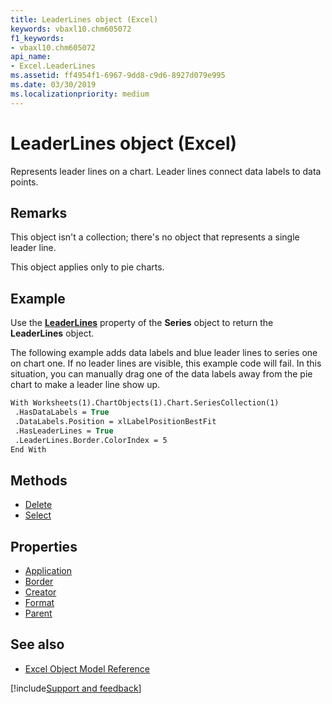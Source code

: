 ```yaml
---
title: LeaderLines object (Excel)
keywords: vbaxl10.chm605072
f1_keywords:
- vbaxl10.chm605072
api_name:
- Excel.LeaderLines
ms.assetid: ff4954f1-6967-9dd8-c9d6-8927d079e995
ms.date: 03/30/2019
ms.localizationpriority: medium
---
```



# LeaderLines object (Excel)

Represents leader lines on a chart. Leader lines connect data labels to data points.


## Remarks

This object isn't a collection; there's no object that represents a single leader line.

This object applies only to pie charts.


## Example

Use the **[LeaderLines](Excel.Series.LeaderLines.md)** property of the **Series** object to return the **LeaderLines** object. 

The following example adds data labels and blue leader lines to series one on chart one. If no leader lines are visible, this example code will fail. In this situation, you can manually drag one of the data labels away from the pie chart to make a leader line show up.

```vb
With Worksheets(1).ChartObjects(1).Chart.SeriesCollection(1) 
 .HasDataLabels = True 
 .DataLabels.Position = xlLabelPositionBestFit 
 .HasLeaderLines = True 
 .LeaderLines.Border.ColorIndex = 5 
End With
```

## Methods

- [Delete](Excel.LeaderLines.Delete.md)
- [Select](Excel.LeaderLines.Select.md)

## Properties

- [Application](Excel.LeaderLines.Application.md)
- [Border](Excel.LeaderLines.Border.md)
- [Creator](Excel.LeaderLines.Creator.md)
- [Format](Excel.LeaderLines.Format.md)
- [Parent](Excel.LeaderLines.Parent.md)


## See also

- [Excel Object Model Reference](overview/Excel/object-model.md)

[!include[Support and feedback](~/includes/feedback-boilerplate.md)]